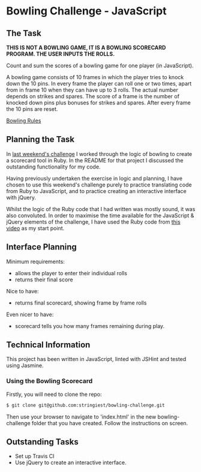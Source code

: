 # Bowling Challenge - JavaScript

## The Task

**THIS IS NOT A BOWLING GAME, IT IS A BOWLING SCORECARD PROGRAM. THE USER INPUTS THE ROLLS.**

Count and sum the scores of a bowling game for one player (in JavaScript).

A bowling game consists of 10 frames in which the player tries to knock down the 10 pins. In every frame the player can roll one or two times, apart from in frame 10 when they can have up to 3 rolls. The actual number depends on strikes and spares. The score of a frame is the number of knocked down pins plus bonuses for strikes and spares. After every frame the 10 pins are reset.

[Bowling Rules](bowling_rules.md)

## Planning the Task

In [last weekend's challenge](https://github.com/stringiest/bowling-challenge-ruby) I worked through the logic of bowling to create a scorecard tool in Ruby.  In the README for that project I discussed the outstanding functionality for my code.  

Having previously undertaken the exercise in logic and planning, I have chosen to use this weekend's challenge purely to practice translating code from Ruby to JavaScript, and to practice creating an interactive interface with jQuery.

Whilst the logic of the Ruby code that I had written was mostly sound, it was also convoluted.  In order to maximise the time available for the JavaScript & jQuery elements of the challenge, I have used the Ruby code from [this video](https://www.youtube.com/watch?v=wrr16PdgHPM) as my start point.

## Interface Planning

Minimum requirements:
- allows the player to enter their individual rolls
- returns their final score

Nice to have:
- returns final scorecard, showing frame by frame rolls

Even nicer to have:
- scorecard tells you how many frames remaining during play.

## Technical Information

This project has been written in JavaScript, linted with JSHint and tested using Jasmine.

### Using the Bowling Scorecard
Firstly, you will need to clone the repo:
```sh
$ git clone git@github.com:stringiest/bowling-challenge.git
```

Then use your browser to navigate to 'index.html' in the new bowling-challenge folder that you have created.  Follow the instructions on screen.

## Outstanding Tasks

* Set up Travis CI
* Use jQuery to create an interactive interface.
